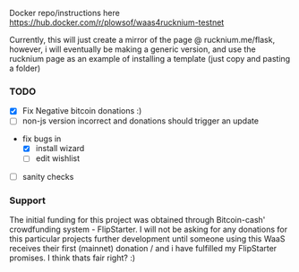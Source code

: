 Docker repo/instructions here https://hub.docker.com/r/plowsof/waas4rucknium-testnet   

Currently, this will just create a mirror of the page @ rucknium.me/flask, however, i will eventually be making a generic version, and use the rucknium page as an example of installing a template (just copy and pasting a folder) 

### TODO
- [x] Fix Negative bitcoin donations :) 
- [ ] non-js version incorrect and donations should trigger an update 
- fix bugs in
    - [x] install wizard
    - [ ] edit wishlist 
- [ ] sanity checks

### Support
The initial funding for this project was obtained through Bitcoin-cash' crowdfunding system - FlipStarter.
I will not be asking for any donations for this particular projects further development until someone using this WaaS receives their first (mainnet) donation / and i have fulfilled my FlipStarter promises. I think thats fair right? :) 
